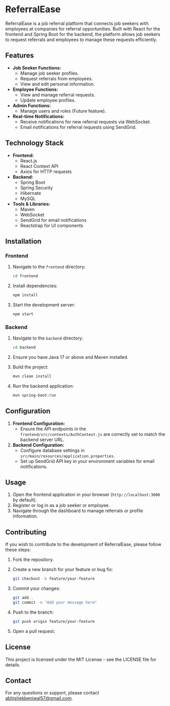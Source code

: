 # ReferralEase

ReferralEase is a job referral platform that connects job seekers with employees at companies for referral opportunities. Built with React for the frontend and Spring Boot for the backend, the platform allows job seekers to request referrals and employees to manage these requests efficiently.

## Features

- **Job Seeker Functions:**
  - Manage job seeker profiles.
  - Request referrals from employees.
  - View and edit personal information.
- **Employee Functions:**
  - View and manage referral requests.
  - Update employee profiles.
- **Admin Functions:**
  - Manage users and roles (Future feature).
- **Real-time Notifications:**
  - Receive notifications for new referral requests via WebSocket.
  - Email notifications for referral requests using SendGrid.

## Technology Stack

- **Frontend:**
  - React.js
  - React Context API
  - Axios for HTTP requests
- **Backend:**
  - Spring Boot
  - Spring Security
  - Hibernate
  - MySQL
- **Tools & Libraries:**
  - Maven
  - WebSocket
  - SendGrid for email notifications
  - Reactstrap for UI components

## Installation

### Frontend

1. Navigate to the `frontend` directory:
    ```bash
    cd frontend
    ```

2. Install dependencies:
    ```bash
    npm install
    ```

3. Start the development server:
    ```bash
    npm start
    ```

### Backend

1. Navigate to the `backend` directory:
    ```bash
    cd backend
    ```

2. Ensure you have Java 17 or above and Maven installed.

3. Build the project:
    ```bash
    mvn clean install
    ```

4. Run the backend application:
    ```bash
    mvn spring-boot:run
    ```

## Configuration

1. **Frontend Configuration:**
   - Ensure the API endpoints in the `frontend/src/contexts/AuthContext.js` are correctly set to match the backend server URL.
2. **Backend Configuration:**
   - Configure database settings in `src/main/resources/application.properties`.
   - Set up SendGrid API key in your environment variables for email notifications.

## Usage

1. Open the frontend application in your browser (`http://localhost:3000` by default).
2. Register or log in as a job seeker or employee.
3. Navigate through the dashboard to manage referrals or profile information.

## Contributing

If you wish to contribute to the development of ReferralEase, please follow these steps:

1. Fork the repository.
2. Create a new branch for your feature or bug fix:
    ```bash
    git checkout -b feature/your-feature
    ```

3. Commit your changes:
    ```bash
    git add .
    git commit -m "Add your message here"
    ```

4. Push to the branch:
    ```bash
    git push origin feature/your-feature
    ```

5. Open a pull request.

## License

This project is licensed under the MIT License - see the LICENSE file for details.

## Contact

For any questions or support, please contact [abhishekbeniwal57@gmail.com](mailto:abhishekbeniwal57@gmail.com).
